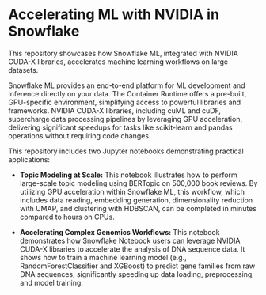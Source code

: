 # Accelerating ML with NVIDIA in Snowflake

This repository showcases how Snowflake ML, integrated with NVIDIA CUDA-X libraries, accelerates machine learning workflows on large datasets.

Snowflake ML provides an end-to-end platform for ML development and inference directly on your data. The Container Runtime offers a pre-built, GPU-specific environment, simplifying access to powerful libraries and frameworks. NVIDIA CUDA-X libraries, including cuML and cuDF, supercharge data processing pipelines by leveraging GPU acceleration, delivering significant speedups for tasks like scikit-learn and pandas operations without requiring code changes.

This repository includes two Jupyter notebooks demonstrating practical applications:

*   **Topic Modeling at Scale:** This notebook illustrates how to perform large-scale topic modeling using BERTopic on 500,000 book reviews. By utilizing GPU acceleration within Snowflake ML, this workflow, which includes data reading, embedding generation, dimensionality reduction with UMAP, and clustering with HDBSCAN, can be completed in minutes compared to hours on CPUs.

*   **Accelerating Complex Genomics Workflows:** This notebook demonstrates how Snowflake Notebook users can leverage NVIDIA CUDA-X libraries to accelerate the analysis of DNA sequence data. It shows how to train a machine learning model (e.g., RandomForestClassifier and XGBoost) to predict gene families from raw DNA sequences, significantly speeding up data loading, preprocessing, and model training.

